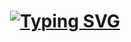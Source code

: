 <h1 align = "center">
<a href="https://git.io/typing-svg"><img src="https://readme-typing-svg.demolab.com?font=lora+Code&size=75&duration=2000&pause=550&color=FF72FF&background=000000EE&center=true&multiline=true&width=1920&height=384&lines=Hello+world+MR+RAMA" alt="Typing SVG" /></a>
</h1>
